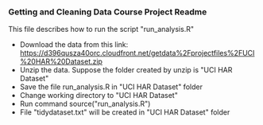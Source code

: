 ### Getting and Cleaning Data Course Project Readme

This file describes how to run the script "run_analysis.R"

* Download the data from this link:
	https://d396qusza40orc.cloudfront.net/getdata%2Fprojectfiles%2FUCI%20HAR%20Dataset.zip 
* Unzip the data. Suppose the folder created by unzip is "UCI HAR Dataset"
* Save the file run_analysis.R in "UCI HAR Dataset" folder
* Change working directory to "UCI HAR Dataset"
* Run command source("run_analysis.R")
* File "tidydataset.txt" will be created in "UCI HAR Dataset" folder
